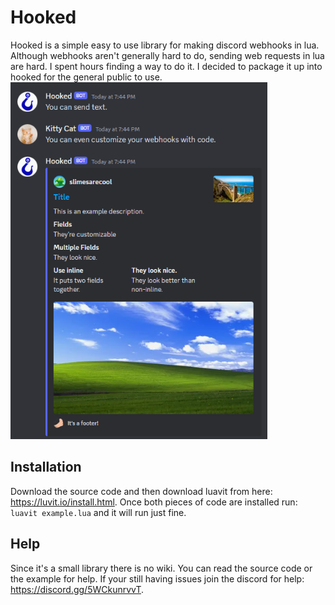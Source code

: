 # Hooked
Hooked is a simple easy to use library for making discord webhooks in lua. Although webhooks aren't generally hard to do, sending web requests in lua are hard. I spent hours finding a way to do it. I decided to package it up into hooked for the general public to use.\
<img src="example.png" alt="An image of hooked in use." width="411" height="571" />

## Installation
Download the source code and then download luavit from here: https://luvit.io/install.html. Once both pieces of code are installed run: ```luavit example.lua``` and it will run just fine.

## Help
Since it's a small library there is no wiki. You can read the source code or the example for help. If your still having issues join the discord for help: https://discord.gg/5WCkunrvvT.